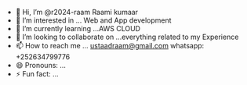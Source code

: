 - 👋 Hi, I’m @r2024-raam Raami kumaar
- 👀 I’m interested in ... Web and App development 
- 🌱 I’m currently learning ...AWS CLOUD
- 💞️ I’m looking to collaborate on ...everything related to my Experience
- 📫 How to reach me ... ustaadraam@gmail.com   whatsapp: +252634799776
- 😄 Pronouns: ...
- ⚡ Fun fact: ... 

<!---
r2024-raam/r2024-raam is a ✨ special ✨ repository because its `README.md` (this file) appears on your GitHub profile.
You can click the Preview link to take a look at your changes.
--->
